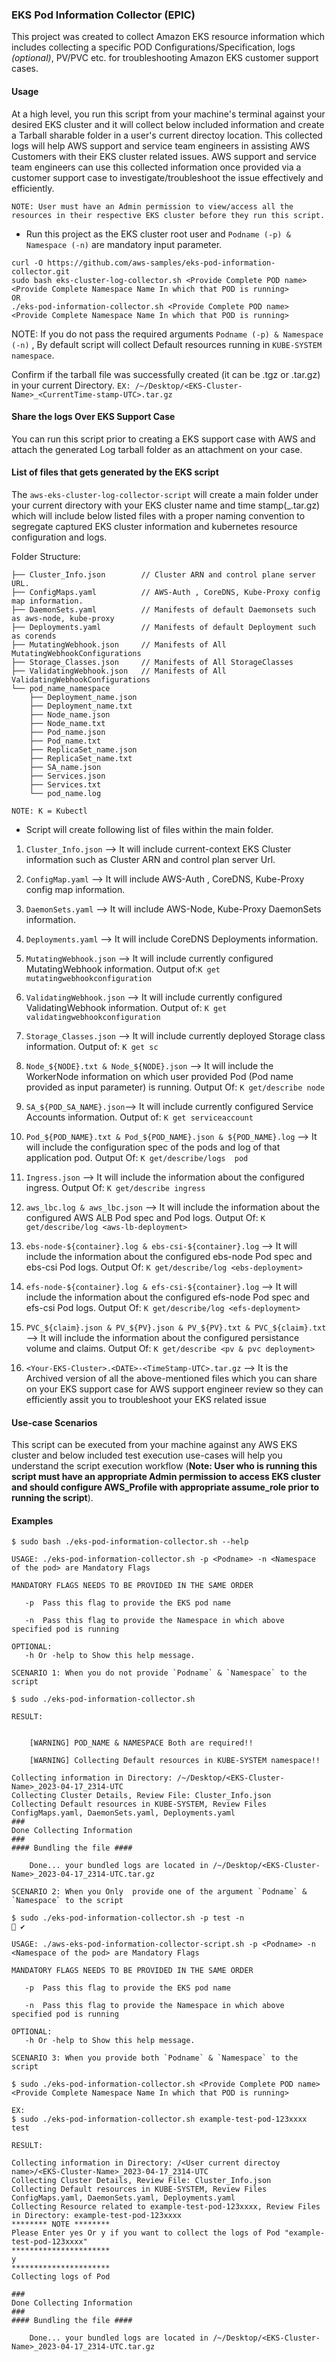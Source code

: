 ###  EKS Pod Information Collector (EPIC)  

This project was created to collect Amazon EKS resource information which includes collecting a specific POD Configurations/Specification, logs _(optional)_, PV/PVC etc. for troubleshooting Amazon EKS customer support cases.

#### Usage

At a high level, you run this script from your machine's terminal against your desired EKS cluster and it will collect below included information and create a Tarball sharable folder in a user's current directoy location. This collected logs will help AWS support and service team engineers in assisting AWS Customers with their EKS cluster related issues. AWS support and service team engineers can use this collected information once provided via a customer support case to investigate/troubleshoot the issue effectively and efficiently.

```NOTE: User must have an Admin permission to view/access all the resources in their respective EKS cluster before they run this script.```

* Run this project as the EKS cluster root user and `Podname (-p) & Namespace (-n)` are mandatory input parameter.

```
curl -O https://github.com/aws-samples/eks-pod-information-collector.git
sudo bash eks-cluster-log-collector.sh <Provide Complete POD name> <Provide Complete Namespace Name In which that POD is running>
OR  
./eks-pod-information-collector.sh <Provide Complete POD name> <Provide Complete Namespace Name In which that POD is running>
```

NOTE: If you do not pass the required arguments `Podname (-p) & Namespace (-n)` , By default script will collect Default resources running in `KUBE-SYSTEM namespace`.

Confirm if the tarball file was successfully created (it can be .tgz or .tar.gz) in your current Directory. `EX: /~/Desktop/<EKS-Cluster-Name>_<CurrentTime-stamp-UTC>.tar.gz`
#### Share the logs Over EKS Support Case

You can run this script prior to creating a EKS support case with AWS and attach the generated Log tarball folder as an attachment on your case.

#### List of files that gets generated by the EKS script

The `aws-eks-cluster-log-collector-script` will create a main folder under your current directory with your EKS cluster name and time stamp(<EKS-Cluster-Name>_<CurrentTime-stamp-UTC>.tar.gz) which will include below listed files with a proper naming convention to segregate captured EKS cluster information and kubernetes resource configuration and logs. 

Folder Structure:
```
├── Cluster_Info.json        // Cluster ARN and control plane server URL.
├── ConfigMaps.yaml          // AWS-Auth , CoreDNS, Kube-Proxy config map information.
├── DaemonSets.yaml          // Manifests of default Daemonsets such as aws-node, kube-proxy  
├── Deployments.yaml         // Manifests of default Deployment such as corends  
├── MutatingWebhook.json     // Manifests of All MutatingWebhookConfigurations
├── Storage_Classes.json     // Manifests of All StorageClasses
├── ValidatingWebhook.json   // Manifests of All ValidatingWebhookConfigurations
└── pod_name_namespace
    ├── Deployment_name.json
    ├── Deployment_name.txt
    ├── Node_name.json
    ├── Node_name.txt
    ├── Pod_name.json
    ├── Pod_name.txt
    ├── ReplicaSet_name.json
    ├── ReplicaSet_name.txt
    ├── SA_name.json
    ├── Services.json
    ├── Services.txt
    └── pod_name.log
```

```NOTE: K = Kubectl``` 
 - Script will create following list of files within the main folder.

  1. `Cluster_Info.json` --> It will include current-context EKS Cluster information such as Cluster ARN and control plan server Url.
  
  2. `ConfigMap.yaml` --> It will include AWS-Auth , CoreDNS, Kube-Proxy config map information.
    
  3. `DaemonSets.yaml` --> It will include AWS-Node, Kube-Proxy DaemonSets information.
  
  4. `Deployments.yaml` --> It will include CoreDNS Deployments information.
  
  5. `MutatingWebhook.json` --> It will include currently configured MutatingWebhook information. Output of:`K get mutatingwebhookconfiguration`
  
  6. `ValidatingWebhook.json` --> It will include currently configured ValidatingWebhook information. Output of: `K get validatingwebhookconfiguration`
  
  7. `Storage_Classes.json` --> It will include currently deployed Storage class information. Output of: `K get sc`
 
  8. `Node_${NODE}.txt & Node_${NODE}.json` --> It will include the WorkerNode information on which user provided Pod (Pod name provided as input parameter) is running. Output Of: `K get/describe node`

  9. `SA_${POD_SA_NAME}.json`--> It will include currently configured Service Accounts information. Output of: `K get serviceaccount`
  
  10. `Pod_${POD_NAME}.txt & Pod_${POD_NAME}.json & ${POD_NAME}.log` -->  It will include the configuration spec of the pods and log of that application pod. Output Of: `K get/describe/logs  pod`
  
  11. `Ingress.json` --> It will include the information about the configured ingress. Output Of: `K get/describe ingress` 

  12. `aws_lbc.log & aws_lbc.json` --> It will include the information about the configured AWS ALB Pod spec and Pod logs. Output Of: `K get/describe/log <aws-lb-deployment>`

  13. `ebs-node-${container}.log & ebs-csi-${container}.log` --> It will include the information about the configured ebs-node Pod spec and ebs-csi Pod logs. Output Of: `K get/describe/log <ebs-deployment>`

  14. `efs-node-${container}.log & efs-csi-${container}.log` --> It will include the information about the configured efs-node Pod spec and efs-csi Pod logs. Output Of: `K get/describe/log <efs-deployment>`

  15. `PVC_${claim}.json & PV_${PV}.json & PV_${PV}.txt & PVC_${claim}.txt` --> It will include the information about the configured persistance volume and claims. Output Of: `K get/describe <pv & pvc deployment>`
  
  16. `<Your-EKS-Cluster>.<DATE>-<TimeStamp-UTC>.tar.gz` --> It is the Archived version of all the above-mentioned files which you can share on your EKS support case for AWS support engineer review so they can efficiently assit you to troubleshoot your EKS related issue



#### Use-case Scenarios

This script can be executed from your machine against any AWS EKS cluster and below included test execution use-cases will help you understand the script execution workflow (**Note: User who is running this script must have an appropriate Admin permission to access EKS cluster and should configure AWS_Profile with appropriate assume_role prior to running the script**).

#### Examples

```
$ sudo bash ./eks-pod-information-collector.sh --help

USAGE: ./eks-pod-information-collector.sh -p <Podname> -n <Namespace of the pod> are Mandatory Flags

MANDATORY FLAGS NEEDS TO BE PROVIDED IN THE SAME ORDER

   -p  Pass this flag to provide the EKS pod name

   -n  Pass this flag to provide the Namespace in which above specified pod is running

OPTIONAL:
   -h Or -help to Show this help message.
```

```
SCENARIO 1: When you do not provide `Podname` & `Namespace` to the script

$ sudo ./eks-pod-information-collector.sh

RESULT:


    [WARNING] POD_NAME & NAMESPACE Both are required!!

	[WARNING] Collecting Default resources in KUBE-SYSTEM namespace!!

Collecting information in Directory: /~/Desktop/<EKS-Cluster-Name>_2023-04-17_2314-UTC
Collecting Cluster Details, Review File: Cluster_Info.json
Collecting Default resources in KUBE-SYSTEM, Review Files ConfigMaps.yaml, DaemonSets.yaml, Deployments.yaml
###
Done Collecting Information
###
#### Bundling the file ####

	Done... your bundled logs are located in /~/Desktop/<EKS-Cluster-Name>_2023-04-17_2314-UTC.tar.gz

```

```
SCENARIO 2: When you Only  provide one of the argument `Podname` & `Namespace` to the script

$ sudo ./eks-pod-information-collector.sh -p test -n                                        ✔

USAGE: ./aws-eks-pod-information-collector-script.sh -p <Podname> -n <Namespace of the pod> are Mandatory Flags

MANDATORY FLAGS NEEDS TO BE PROVIDED IN THE SAME ORDER

   -p  Pass this flag to provide the EKS pod name

   -n  Pass this flag to provide the Namespace in which above specified pod is running

OPTIONAL:
   -h Or -help to Show this help message.

```

```
SCENARIO 3: When you provide both `Podname` & `Namespace` to the script

$ sudo ./eks-pod-information-collector.sh <Provide Complete POD name> <Provide Complete Namespace Name In which that POD is running>

EX:
$ sudo ./eks-pod-information-collector.sh example-test-pod-123xxxx  test

RESULT:

Collecting information in Directory: /<User current directoy name>/<EKS-Cluster-Name>_2023-04-17_2314-UTC
Collecting Cluster Details, Review File: Cluster_Info.json
Collecting Default resources in KUBE-SYSTEM, Review Files ConfigMaps.yaml, DaemonSets.yaml, Deployments.yaml
Collecting Resource related to example-test-pod-123xxxx, Review Files in Directory: example-test-pod-123xxxx
******** NOTE ********
Please Enter yes Or y if you want to collect the logs of Pod "example-test-pod-123xxxx"
**********************
y
**********************
Collecting logs of Pod

###
Done Collecting Information
###
#### Bundling the file ####

	Done... your bundled logs are located in /~/Desktop/<EKS-Cluster-Name>_2023-04-17_2314-UTC.tar.gz

```
